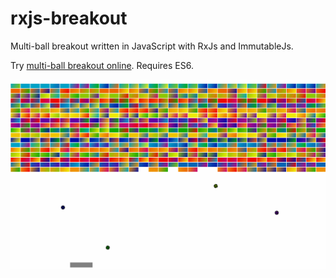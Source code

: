 # rxjs-breakout
Multi-ball breakout written in JavaScript with RxJs and ImmutableJs.


Try [multi-ball breakout online](https://steenhansen.github.io/gh-pages/). Requires ES6.

![visual explanation](https://github.com/steenhansen/rxjs-breakout/blob/master/break-out.png)